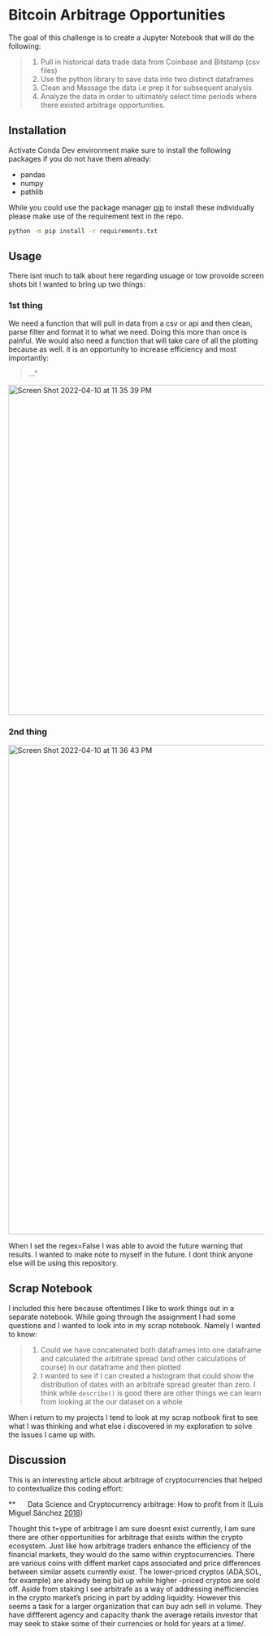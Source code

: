 # Bitcoin Arbitrage Opportunities
The goal of this challenge is to create a Jupyter Notebook that will do the following:

> 1. Pull in historical data trade data from Coinbase and Bitstamp (csv files)
> 2. Use the python library to save data into two distinct dataframes
> 3. Clean and Massage the data i.e prep it for subsequent analysis
> 4. Analyze the data in order to ultimately select time periods where there existed arbitrage opportunities.

## Installation

Activate Conda Dev environment make sure to install the following packages
if you do not have them already:

* pandas
* numpy
* pathlib

While you could use the package manager [pip](https://pip.pypa.io/en/stable/) to install these individually please make use of the requirement text in the repo.

```bash
python -m pip install -r requirements.txt
```

## Usage
There isnt much to talk about here regarding usuage or tow provoide screen shots bit I wanted to bring up two things:
### 1st thing
We need a function that will pull in data from a csv or api and then clean, parse filter and format it to what we need. Doing this more than once is painful. 
We would also need a function that will take care of all the plotting because  as well. it is an opportunity to increase efficiency and most importantly:
> ..."
> 
<img width="650" alt="Screen Shot 2022-04-10 at 11 35 39 PM" src="https://user-images.githubusercontent.com/101449950/162663246-c53edea9-bc7a-4b77-9114-5cbd19b73a13.png">

### 2nd thing
<img width="964" alt="Screen Shot 2022-04-10 at 11 36 43 PM" src="https://user-images.githubusercontent.com/101449950/162663278-6f6bd6f5-7127-4cf2-8981-ac2537316fca.png">

When I set the regex=False I was able to avoid the future warning that results. I wanted to make note to myself in the future. I dont think anyone else will be using this repository.

## Scrap Notebook
I included this here  because oftentimes I like to work things out in a separate notebook. While going through the assignment I had some questions and I wanted to look into in my scrap notebook. Namely I wanted to know:
> 1. Could we have concatenated both dataframes into one dataframe and calculated the arbitrate spread (and other calculations of course) in our  dataframe and then plotted
> 2. I wanted to see if I can created a histogram that could show  the distribution of dates with an arbitrafe spread greater than zero. I think while `describe()` is good there are other things we can learn from looking at the our dataset on a whole

When i return to my projects I tend to look at my scrap notbook first to see what I was thinking and what else i discovered in my exploration to solve the issues I came up with.
## Discussion
This is an interesting article about arbitrage of cryptocurrencies that helped to contextualize this coding effort:

**&nbsp;&nbsp;&nbsp;&nbsp;&nbsp;&nbsp;Data Science and Cryptocurrency arbitrage: How to profit from it (Luis Miguel Sánchez [2018](https://towardsdatascience.com/cryptocurrency-arbitrage-how-to-profit-from-it-e2d7bf805fde))

Thought this t=ype of arbitrage  I am sure doesnt exist currently, I am sure there are other opportunities for arbitrage that exists within the crypto ecosystem. Just like how arbitrage traders enhance the efficiency of the financial markets, they would do the same within cryptocurrencies. There are various coins with  diffent market caps associated and price differences between similar assets currently exist. The lower-priced cryptos (ADA,SOL, for example)  are already being bid up while higher -priced cryptos are sold off. Aside from staking I see arbitrafe as a way of addressing inefficiencies in the crypto market’s pricing in part by adding liquidity. However this seems a task for a larger organization that can buy adn sell in volume. They have diffferent agency and capacity thank the average retails investor that may seek to stake some of their currencies or hold for years at a time/.



